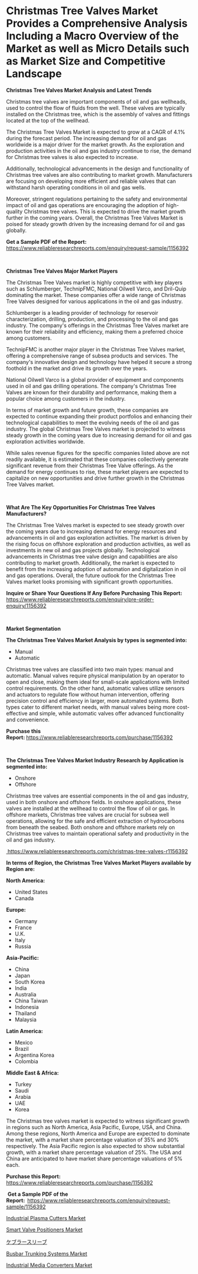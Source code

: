 <p><h1>Christmas Tree Valves Market Provides a Comprehensive Analysis Including a Macro Overview of the Market as well as Micro Details such as Market Size and Competitive Landscape</h1></p><p><strong>Christmas Tree Valves Market Analysis and Latest Trends</strong></p>
<p><p>Christmas tree valves are important components of oil and gas wellheads, used to control the flow of fluids from the well. These valves are typically installed on the Christmas tree, which is the assembly of valves and fittings located at the top of the wellhead.</p><p>The Christmas Tree Valves Market is expected to grow at a CAGR of 4.1% during the forecast period. The increasing demand for oil and gas worldwide is a major driver for the market growth. As the exploration and production activities in the oil and gas industry continue to rise, the demand for Christmas tree valves is also expected to increase.</p><p>Additionally, technological advancements in the design and functionality of Christmas tree valves are also contributing to market growth. Manufacturers are focusing on developing more efficient and reliable valves that can withstand harsh operating conditions in oil and gas wells.</p><p>Moreover, stringent regulations pertaining to the safety and environmental impact of oil and gas operations are encouraging the adoption of high-quality Christmas tree valves. This is expected to drive the market growth further in the coming years. Overall, the Christmas Tree Valves Market is poised for steady growth driven by the increasing demand for oil and gas globally.</p></p>
<p><strong>Get a Sample PDF of the Report:&nbsp;</strong> <a href="https://www.reliableresearchreports.com/enquiry/request-sample/1156392">https://www.reliableresearchreports.com/enquiry/request-sample/1156392</a></p>
<p>&nbsp;</p>
<p><strong>Christmas Tree Valves Major Market Players</strong></p>
<p><p>The Christmas Tree Valves market is highly competitive with key players such as Schlumberger, TechnipFMC, National Oilwell Varco, and Dril-Quip dominating the market. These companies offer a wide range of Christmas Tree Valves designed for various applications in the oil and gas industry.</p><p>Schlumberger is a leading provider of technology for reservoir characterization, drilling, production, and processing to the oil and gas industry. The company's offerings in the Christmas Tree Valves market are known for their reliability and efficiency, making them a preferred choice among customers.</p><p>TechnipFMC is another major player in the Christmas Tree Valves market, offering a comprehensive range of subsea products and services. The company's innovative design and technology have helped it secure a strong foothold in the market and drive its growth over the years.</p><p>National Oilwell Varco is a global provider of equipment and components used in oil and gas drilling operations. The company's Christmas Tree Valves are known for their durability and performance, making them a popular choice among customers in the industry.</p><p>In terms of market growth and future growth, these companies are expected to continue expanding their product portfolios and enhancing their technological capabilities to meet the evolving needs of the oil and gas industry. The global Christmas Tree Valves market is projected to witness steady growth in the coming years due to increasing demand for oil and gas exploration activities worldwide.</p><p>While sales revenue figures for the specific companies listed above are not readily available, it is estimated that these companies collectively generate significant revenue from their Christmas Tree Valve offerings. As the demand for energy continues to rise, these market players are expected to capitalize on new opportunities and drive further growth in the Christmas Tree Valves market.</p></p>
<p>&nbsp;</p>
<p><strong>What Are The Key Opportunities For Christmas Tree Valves Manufacturers?</strong></p>
<p><p>The Christmas Tree Valves market is expected to see steady growth over the coming years due to increasing demand for energy resources and advancements in oil and gas exploration activities. The market is driven by the rising focus on offshore exploration and production activities, as well as investments in new oil and gas projects globally. Technological advancements in Christmas tree valve design and capabilities are also contributing to market growth. Additionally, the market is expected to benefit from the increasing adoption of automation and digitalization in oil and gas operations. Overall, the future outlook for the Christmas Tree Valves market looks promising with significant growth opportunities.</p></p>
<p><strong>Inquire or Share Your Questions If Any Before Purchasing This Report:</strong> <a href="https://www.reliableresearchreports.com/enquiry/pre-order-enquiry/1156392">https://www.reliableresearchreports.com/enquiry/pre-order-enquiry/1156392</a></p>
<p>&nbsp;</p>
<p><strong>Market Segmentation</strong></p>
<p><strong>The Christmas Tree Valves Market Analysis by types is segmented into:</strong></p>
<p><ul><li>Manual</li><li>Automatic</li></ul></p>
<p><p>Christmas tree valves are classified into two main types: manual and automatic. Manual valves require physical manipulation by an operator to open and close, making them ideal for small-scale applications with limited control requirements. On the other hand, automatic valves utilize sensors and actuators to regulate flow without human intervention, offering precision control and efficiency in larger, more automated systems. Both types cater to different market needs, with manual valves being more cost-effective and simple, while automatic valves offer advanced functionality and convenience.</p></p>
<p><strong>Purchase this Report:&nbsp;</strong><a href="https://www.reliableresearchreports.com/purchase/1156392">https://www.reliableresearchreports.com/purchase/1156392</a></p>
<p>&nbsp;</p>
<p><strong>The Christmas Tree Valves Market Industry Research by Application is segmented into:</strong></p>
<p><ul><li>Onshore</li><li>Offshore</li></ul></p>
<p><p>Christmas tree valves are essential components in the oil and gas industry, used in both onshore and offshore fields. In onshore applications, these valves are installed at the wellhead to control the flow of oil or gas. In offshore markets, Christmas tree valves are crucial for subsea well operations, allowing for the safe and efficient extraction of hydrocarbons from beneath the seabed. Both onshore and offshore markets rely on Christmas tree valves to maintain operational safety and productivity in the oil and gas industry.</p></p>
<p><a href="https://www.reliableresearchreports.com/christmas-tree-valves-r1156392">&nbsp;https://www.reliableresearchreports.com/christmas-tree-valves-r1156392</a></p>
<p><strong>In terms of Region, the Christmas Tree Valves Market Players available by Region are:</strong></p>
<p>
    <p> <strong> North America: </strong>
        <ul>
            <li>United States</li>
            <li>Canada</li>
        </ul>
        </p> 
    <p> <strong> Europe: </strong>
        <ul>
            <li>Germany</li>
            <li>France</li>
            <li>U.K.</li>
            <li>Italy</li>
            <li>Russia</li>
        </ul>
        </p> 
    <p> <strong> Asia-Pacific: </strong>
        <ul>
            <li>China</li>
            <li>Japan</li>
            <li>South Korea</li>
            <li>India</li>
            <li>Australia</li>
            <li>China Taiwan</li>
            <li>Indonesia</li>
            <li>Thailand</li>
            <li>Malaysia</li>
        </ul>
        </p> 
    <p> <strong> Latin America: </strong>
        <ul>
            <li>Mexico</li>
            <li>Brazil</li>
            <li>Argentina Korea</li>
            <li>Colombia</li>
        </ul>
        </p> 
    <p> <strong> Middle East & Africa: </strong>
        <ul>
            <li>Turkey</li>
            <li>Saudi</li>
            <li>Arabia</li>
            <li>UAE</li>
            <li>Korea</li>
        </ul>
    </p>
    </p>
<p><p>The Christmas tree valves market is expected to witness significant growth in regions such as North America, Asia Pacific, Europe, USA, and China. Among these regions, North America and Europe are expected to dominate the market, with a market share percentage valuation of 35% and 30% respectively. The Asia Pacific region is also expected to show substantial growth, with a market share percentage valuation of 25%. The USA and China are anticipated to have market share percentage valuations of 5% each.</p></p>
<p><strong>Purchase this Report: </strong><a href="https://www.reliableresearchreports.com/purchase/1156392">https://www.reliableresearchreports.com/purchase/1156392</a></p>
<p>&nbsp;<strong>Get a Sample PDF of the Report:&nbsp;&nbsp;</strong><a href="https://www.reliableresearchreports.com/enquiry/request-sample/1156392">https://www.reliableresearchreports.com/enquiry/request-sample/1156392</a></p>
<p><strong></strong></p>
<p><p><a href="https://github.com/nancykennedykellievqfqt2/Market-Research-Report-List-2/blob/main/industrial-plasma-cutters-market.md">Industrial Plasma Cutters Market</a></p><p><a href="https://github.com/seekum/Market-Research-Report-List-2/blob/main/smart-valve-positioners-market.md">Smart Valve Positioners Market</a></p><p><a href="https://medium.com/@reyeshowell66/%E3%82%B1%E3%83%96%E3%83%A9%E3%83%BC%E3%82%B9%E3%83%AA%E3%83%BC%E3%83%96%E5%B8%82%E5%A0%B4-2031%E5%B9%B4%E3%81%BE%E3%81%A7%E3%81%AE%E6%88%90%E5%8A%9F%E3%81%99%E3%82%8B%E3%83%93%E3%82%B8%E3%83%8D%E3%82%B9%E6%88%A6%E7%95%A5%E4%BA%88%E6%B8%AC%E3%81%AE%E9%8D%B5-3edaadeb1e77">ケブラースリーブ</a></p><p><a href="https://www.linkedin.com/pulse/busbar-trunking-systems-market-size-outlook-forecast-2024-2031-rii3f?trackingId=wqkz81%2BIFU3y%2FKH5ukUSCg%3D%3D">Busbar Trunking Systems Market</a></p><p><a href="https://www.linkedin.com/pulse/industrial-media-converters-market-furnishes-information-share-ovqmf?trackingId=ANcqQnnR0fP1R%2BaK3GaWiA%3D%3D">Industrial Media Converters Market</a></p></p>